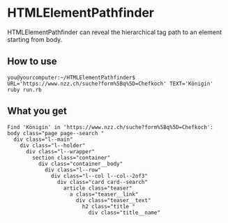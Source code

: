 # HTMLElementPathfinder
HTMLElementPathfinder can reveal the hierarchical tag path to an element starting from body.

## How to use

    you@yourcomputer:~/HTMLElementPathfinder$ URL='https://www.nzz.ch/suche?form%5Bq%5D=Chefkoch' TEXT='Königin' ruby run.rb

## What you get

    Find 'Königin' in 'https://www.nzz.ch/suche?form%5Bq%5D=Chefkoch':
    body class="page page--search "
      div class="l--main"
        div class="l--holder"
          div class="l--wrapper"
            section class="container"
              div class="container__body"
                div class="l--row"
                  div class="l--col l--col--2of3"
                    div class="card card--search"
                      article class="teaser"
                        a class="teaser__link"
                          div class="teaser__text"
                            h2 class="title "
                              div class="title__name"
